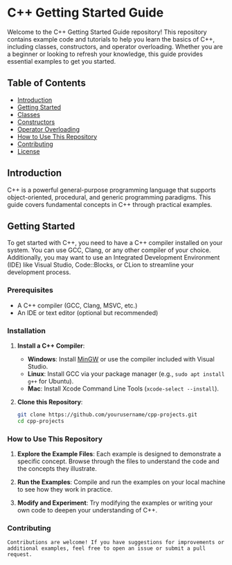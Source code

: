 # C++ Getting Started Guide

Welcome to the C++ Getting Started Guide repository! This repository contains example code and tutorials to help you learn the basics of C++, including classes, constructors, and operator overloading. Whether you are a beginner or looking to refresh your knowledge, this guide provides essential examples to get you started.

## Table of Contents

- [Introduction](#introduction)
- [Getting Started](#getting-started)
- [Classes](#classes)
- [Constructors](#constructors)
- [Operator Overloading](#operator-overloading)
- [How to Use This Repository](#how-to-use-this-repository)
- [Contributing](#contributing)
- [License](#license)

## Introduction

C++ is a powerful general-purpose programming language that supports object-oriented, procedural, and generic programming paradigms. This guide covers fundamental concepts in C++ through practical examples.

## Getting Started

To get started with C++, you need to have a C++ compiler installed on your system. You can use GCC, Clang, or any other compiler of your choice. Additionally, you may want to use an Integrated Development Environment (IDE) like Visual Studio, Code::Blocks, or CLion to streamline your development process.

### Prerequisites

- A C++ compiler (GCC, Clang, MSVC, etc.)
- An IDE or text editor (optional but recommended)

### Installation

1. **Install a C++ Compiler**:
   - **Windows**: Install [MinGW](http://www.mingw.org/) or use the compiler included with Visual Studio.
   - **Linux**: Install GCC via your package manager (e.g., `sudo apt install g++` for Ubuntu).
   - **Mac**: Install Xcode Command Line Tools (`xcode-select --install`).

2. **Clone this Repository**:
   ```bash
   git clone https://github.com/yourusername/cpp-projects.git
   cd cpp-projects

### How to Use This Repository
1. **Explore the Example Files**:
    Each example is designed to demonstrate a specific concept. Browse through the files to understand the code and the concepts they illustrate.

2. **Run the Examples**:
    Compile and run the examples on your local machine to see how they work in practice.

3. **Modify and Experiment**:
    Try modifying the examples or writing your own code to deepen your understanding of C++.

### Contributing
    Contributions are welcome! If you have suggestions for improvements or additional examples, feel free to open an issue or submit a pull request.

